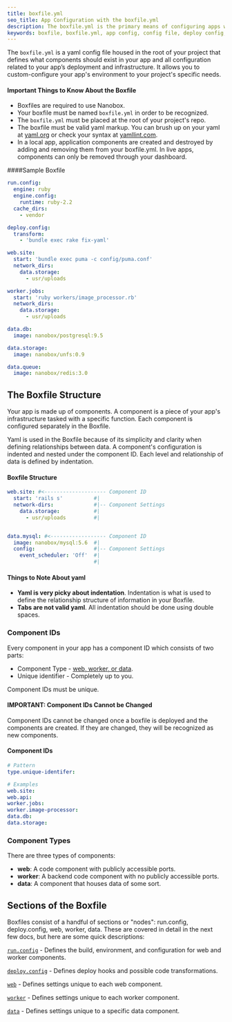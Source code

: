 ```yaml
---
title: boxfile.yml
seo_title: App Configuration with the boxfile.yml
description: The boxfile.yml is the primary means of configuring apps with Nanobox. It allows you to custom-configure your environment to your project's specific needs.
keywords: boxfile, boxfile.yml, app config, config file, deploy config, dev config
---
```


The `boxfile.yml` is a yaml config file housed in the root of your project that defines what components should exist in your app and all configuration related to your app’s deployment and infrastructure. It allows you to custom-configure your app's environment to your project's specific needs.

#### Important Things to Know About the Boxfile
- Boxfiles are required to use Nanobox.
- Your boxfile must be named `boxfile.yml` in order to be recognized.
- The `boxfile.yml` must be placed at the root of your project's repo.
- The boxfile must be valid yaml markup. You can brush up on your yaml at [yaml.org](http://yaml.org/start.html) or check your syntax at [yamllint.com](http://www.yamllint.com/).
- In a local app, application components are created and destroyed by adding and removing them from your boxfile.yml. In live apps, components can only be removed through your dashboard.

####Sample Boxfile
```yaml
run.config:
  engine: ruby
  engine.config:
    runtime: ruby-2.2
  cache_dirs:
    - vendor

deploy.config:
  transform:
    - 'bundle exec rake fix-yaml'

web.site:
  start: 'bundle exec puma -c config/puma.conf'
  network_dirs:
    data.storage:
      - usr/uploads

worker.jobs:
  start: 'ruby workers/image_processor.rb'
  network_dirs:
    data.storage:
      - usr/uploads

data.db:
  image: nanobox/postgresql:9.5

data.storage:
  image: nanobox/unfs:0.9

data.queue:
  image: nanobox/redis:3.0
```

## The Boxfile Structure

Your app is made up of components. A component is a piece of your app's infrastructure tasked with a specific function. Each component is configured separately in the Boxfile.

Yaml is used in the Boxfile because of its simplicity and clarity when defining relationships between data. A component's configuration is indented and nested under the component ID. Each level and relationship of data is defined by indentation.

#### Boxfile Structure

```yaml
web.site: #<-------------------- Component ID
  start: 'rails s'          #|
  network-dirs:             #|-- Component Settings
    data.storage:           #|
      - usr/uploads         #|


data.mysql: #<------------------ Component ID
  image: nanobox/mysql:5.6  #|
  config:                   #|-- Component Settings
    event_scheduler: 'Off'  #|
                            #|
```

#### Things to Note About yaml
- **Yaml is very picky about indentation**. Indentation is what is used to define the relationship structure of information in your Boxfile.
- **Tabs are not valid yaml**. All indentation should be done using double spaces.

### Component IDs
Every component in your app has a component ID which consists of two parts:

- Component Type - [web, worker, or data](#component-types).
- Unique identifier - Completely up to you.

Component IDs must be unique.

#### IMPORTANT: Component IDs Cannot be Changed
Component IDs cannot be changed once a boxfile is deployed and the components are created. If they are changed, they will be recognized as new components.

#### Component IDs
```yaml
# Pattern
type.unique-identifer:

# Examples
web.site:
web.api:
worker.jobs:
worker.image-processor:
data.db:
data.storage:
```

### Component Types
There are three types of components:

- **web**: A code component with publicly accessible ports.
- **worker**: A backend code component with no publicly accessible ports.
- **data**: A component that houses data of some sort.

<!-- ### Component Nicknames
Each web, worker, and data component can be given a nickname. The nickname is what displays as the component label in your dashboard.

![Nicknames in the Dashboard](boxfile-nicknames.png)

#### nickname
```
web.site:
  nickname: front

data.db:
  nickname: front-db
  image: nanobox/postgresql:9.5
```

#### Nickname Restrictions
The following restrictions apply to component nicknames:

- Can only contain lowercase letters, numbers, and dashes
- Cannot start or end with a dash
- Cannot contain consecutive dashes -->

## Sections of the Boxfile
Boxfiles consist of a handful of sections or "nodes": run.config, deploy.config, web, worker, data. These are covered in detail in the next few docs, but here are some quick descriptions:

[`run.config`](/boxfile/run-config/) - Defines the build, environment, and configuration for web and worker components.

[`deploy.config`](/boxfile/deploy-config/) - Defines deploy hooks and possible code transformations.

[`web`](/boxfile/web/) - Defines settings unique to each web component.  

[`worker`](/boxfile/worker/) - Defines settings unique to each worker component.  

[`data`](/boxfile/data/) - Defines settings unique to a specific data component.
